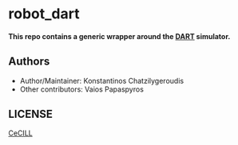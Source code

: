 # robot_dart

#### This repo contains a generic wrapper around the [DART] simulator.

## Authors

- Author/Maintainer: Konstantinos Chatzilygeroudis
- Other contributors: Vaios Papaspyros

## LICENSE

[CeCILL]

[CeCILL]: http://www.cecill.info/index.en.html
[DART]: http://dartsim.github.io/
